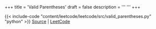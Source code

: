 +++
title = 'Valid Parentheses'
draft = false
description =  '''
'''
+++

{{< include-code "content/leetcode/leetcode/src/valid_parentheses.py" "python" >}}
[Source](https://github.com/grind-rip/leetcode/blob/master/src/valid_parentheses.py) | [LeetCode](https://leetcode.com/problems/valid-parentheses)
